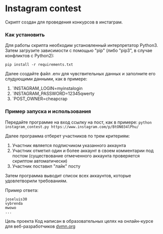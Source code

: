 # Instagram contest
Скрипт создан для проведения конкурсов в инстаграм.

### Как установить

Для работы скрипта необходим установленный интерпретатор Python3. Затем загрузите зависимости с помощью "pip"
(либо "pip3", в случае конфликтов с Python2):
```
pip install -r requirements.txt
```

Далее создайте файл .env для чувствительных данных и заполните его слудующими данными, как в примере:
1. `INSTAGRAM_LOGIN=myinstalogin
2. `INSTAGRAM_PASSWORD=12345qwerty
3. `POST_OWNER=cheapcrap


### Пример запуска и использования
Передайте программе на вход ссылку на пост, как в примере:
`python instagram_contest.py https://www.instagram.com/p/BtON034lPhu/`

Далее программа отберет участников по трем критериям:
1. Участник является подписчиком указанного аккаунта
2. Участник отметил один и более аккаунт в своем комментарии под постом (существование отмеченного аккаунта проверяется скриптом автоматически)
3. Участник поставил "лайк" посту

Затем программа выводит список всех аккаунтов, которые удовлетворили требованиям.

 Пример ответа:
 ```
joseluis30
vybrenda
mwowo
...
```

Цель проекта
Код написан в образовательных целях на онлайн-курсе для веб-разработчиков [dvmn.org](dvmn.org)
